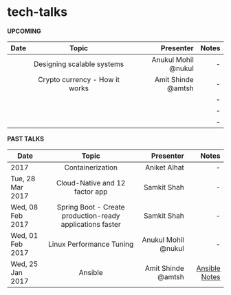 # tech-talks

**UPCOMING**

| Date        | Topic           | Presenter  | Notes |
| ------------- |:-------------:| ----------:| -----:|
|    |  Designing scalable systems     |    Anukul Mohil @nukul |-|
|    |    Crypto currency - How it works   |   Amit Shinde @amtsh  |  -  |
|    |       |     |  -  |
|    |       |     |  -  |
|    |       |     |   - |


**PAST TALKS**

| Date        | Topic           | Presenter  | Notes |
| ------------- |:-------------:| ----------:| -----:|
| 2017 | Containerization       |    Aniket Alhat |-|
| Tue, 28 Mar 2017 | Cloud-Native and 12 factor app      |    Samkit Shah |-|
| Wed, 08 Feb 2017      | Spring Boot - Create production-ready applications faster | Samkit Shah  |-|
| Wed, 01 Feb 2017      | Linux Performance Tuning       |   Anukul Mohil @nukul |-|
| Wed, 25 Jan 2017 | Ansible      |    Amit Shinde @amtsh | [Ansible Notes](https://github.com/dev-discuss/tech-talks/wiki/Ansible)|
